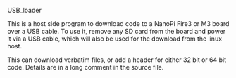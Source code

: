 USB_loader

This is a host side program to download code to a NanoPi Fire3 or M3 board
over a USB cable.  To use it, remove any SD card from the board and power it
via a USB cable, which will also be used for the download from the linux host.

This can download verbatim files, or add a header for either 32 bit or 64 bit code.
Details are in a long comment in the source file.
